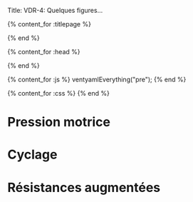 Title: VDR-4: Quelques figures...

{% content_for :titlepage %}
<script>
var opts = {
	class: 'nogrid',
	padD: .05
}
var lung = new sv.SimpleLung();
var vent = new sv.VDR();	
var data = vent.ventilate(lung).timeData;
var graph = pOverT(data, opts);
</script>
{% end %}

{% content_for :head %}
<script src='../simvent-complete.min.js'></script>
<script>
gs.defaults.margeB = 30;
gs.defaults.margeG = 35;
gs.defaults.margeD = 10;
gs.defaults.margeH = 10;
gs.defaults.padH = .08;
gs.defaults.padPlage=12;

function pOverT(data, opts){
	var index = document.querySelectorAll('svg.gs').length +1;
	var id = 'svg'+index;
	document.write("<svg id='"+id+"'></svg>");
	
	var fx = function(d){return d.time;}
	var fy = function fy(d){return d.Pao;}
	var graph = new gs.graph(document.querySelector('#'+id), opts)
		.setscale(data, fx, fy)
		.tracer(data, fx, fy);
	return graph;
}
</script>
{% end %}

{% content_for :js %}
ventyamlEverything("pre");
{% end %}

{% content_for :css %}
{% end %}

# Pression motrice

<script>
var lung1 = new sv.SimpleLung();
var vent = new sv.VDR();	
vent.Tvent=10;

var dat1 = vent.ventilate(lung1).timeData;

function fy2(d){return d.Palv;}

var conf = {
	margeD: 130
};
var plot = pOverT(dat1, conf)
	.pointy(19, 'Moyenne insp.')
	.pointy(6, 'Moyenne exp.')
	.plagey(6,19, 'P. motrice');

</script>

# Cyclage

<script>

var conf = {
	margeB: 70
};

var lung1 = new sv.SimpleLung();
var vent = new sv.VDR();	
vent.Tvent = 7;
var dat1 = vent.ventilate(lung1).timeData;

var plot = pOverT(dat1, conf)
	.plagex(vent.Tec, vent.Tcc, 'Inspiration')
	.plagex(vent.Tcc, vent.Tcc + vent.Tec, 'Expiration');

</script>

# Résistances augmentées

<script>
function newPlot(){
	var conf ={
		class: 'right'
	};
	var index = document.querySelectorAll('svg.gs').length +1;
	var id = 'svg'+index;
	document.write("<svg id='"+id+"'></svg>");
	var graph = new gs.graph(document.querySelector('#'+id), conf);
	return graph;
}

var vent1 = new sv.VDR();
vent1.Tvent = 5;
var vent2 = new sv.VDR();
vent2.Tvent = 5;

var lung1 = new sv.SimpleLung();
var lung2 = new sv.SimpleLung();

lung1.Raw = 2;
lung2.Raw = 8.5;

var dat1 = vent1.ventilate(lung1).timeData;
var dat2 = vent2.ventilate(lung2).timeData;

var fx = function(d){return d.time;}
var fy = function fy(d){return d.Flung;}

var graph1 = newPlot()
	.setscale(dat1, fx, fy)
	.tracer(dat2, fx, fy);

var graph2 = newPlot()
	.setscale(dat1, fx, fy)
	.tracer(dat1, fx, fy);
</script>
